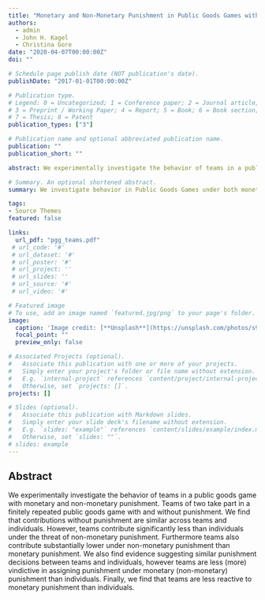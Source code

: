 ```yaml
---
title: "Monetary and Non-Monetary Punishment in Public Goods Games with Teams."
authors:
  - admin
  - John H. Kagel
  - Christina Gore
date: "2020-04-07T00:00:00Z"
doi: ""

# Schedule page publish date (NOT publication's date).
publishDate: "2017-01-01T00:00:00Z"

# Publication type.
# Legend: 0 = Uncategorized; 1 = Conference paper; 2 = Journal article;
# 3 = Preprint / Working Paper; 4 = Report; 5 = Book; 6 = Book section;
# 7 = Thesis; 8 = Patent
publication_types: ["3"]

# Publication name and optional abbreviated publication name.
publication: ""
publication_short: ""

abstract: We experimentally investigate the behavior of teams in a public goods game with monetary and non-monetary punishment. Teams of two take part in a finitely repeated public goods game with and without punishment. We find that contributions without punishment are similar across teams and individuals. However, teams contribute significantly less than individuals under the threat of non-monetary punishment. Furthermore teams also contribute substantially lower under non-monetary punishment than monetary punishment. We also find evidence suggesting similar punishment decisions between teams and individuals, however teams are less (more) vindictive in assigning punishment under monetary (non-monetary) punishment than individuals. Finally, we find that teams are less reactive to monetary punishment than individuals.

# Summary. An optional shortened abstract.
summary: We investigate behavior in Public Goods Games under both monetary and non-monetary punishment options with teams of two as decision makers. We find that teams are  teams contribute significantly lower under non-monetary punishment, compared to monetary punishment.

tags:
- Source Themes
featured: false

links:
  url_pdf: "pgg_teams.pdf"
 # url_code: '#'
 # url_dataset: '#'
 # url_poster: '#'
 # url_project: ''
 # url_slides: ''
 # url_source: '#'
 # url_video: '#'

# Featured image
# To use, add an image named `featured.jpg/png` to your page's folder. 
image:
  caption: 'Image credit: [**Unsplash**](https://unsplash.com/photos/s9CC2SKySJM)'
  focal_point: ""
  preview_only: false

# Associated Projects (optional).
#   Associate this publication with one or more of your projects.
#   Simply enter your project's folder or file name without extension.
#   E.g. `internal-project` references `content/project/internal-project/index.md`.
#   Otherwise, set `projects: []`.
projects: []

# Slides (optional).
#   Associate this publication with Markdown slides.
#   Simply enter your slide deck's filename without extension.
#   E.g. `slides: "example"` references `content/slides/example/index.md`.
#   Otherwise, set `slides: ""`.
# slides: example
---
```


## Abstract
We experimentally investigate the behavior of teams in a public goods game with monetary and non-monetary punishment. Teams of two take part in a finitely repeated public goods game with and without punishment. We find that contributions without punishment are similar across teams and individuals. However, teams contribute significantly less than individuals under the threat of non-monetary punishment. Furthermore teams also contribute substantially lower under non-monetary punishment than monetary punishment. We also find evidence suggesting similar punishment decisions between teams and individuals, however teams are less (more) vindictive in assigning punishment under monetary (non-monetary) punishment than individuals. Finally, we find that teams are less reactive to monetary punishment than individuals.
